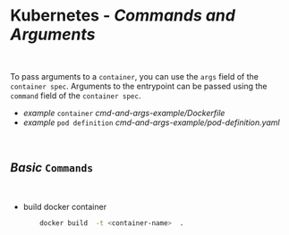 # **Kubernetes** - ***Commands and Arguments***

<br>

To pass arguments to a `container`, you can use the `args` field of the `container spec`. Arguments to the entrypoint can be passed using the `command` field of the `container spec`.

* *example* `container` *cmd-and-args-example/Dockerfile*
* *example* `pod definition` *cmd-and-args-example/pod-definition.yaml*


<br>

## ***Basic*** `Commands`

<br>


* build docker container

    ```bash
        docker build  -t <container-name>  .
    ```

